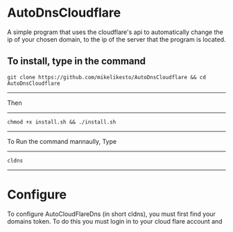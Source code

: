 # AutoDnsCloudflare
A simple program that uses the cloudflare's api to automatically change the ip of your chosen domain, to the ip of the server that the program is located.



To install, type in the command 
------------------
    git clone https://github.com/mikelikesto/AutoDnsCloudflare && cd AutoDnsCloudflare
-----------------

 Then 
 
 ------------------
    chmod +x install.sh && ./install.sh
-----------------




To Run the command mannaully, Type 

------------------
    cldns
-----------------

# Configure


To configure AutoCloudFlareDns (in short cldns), you must first find your domains token. To do this you must login in to your cloud flare account and 
